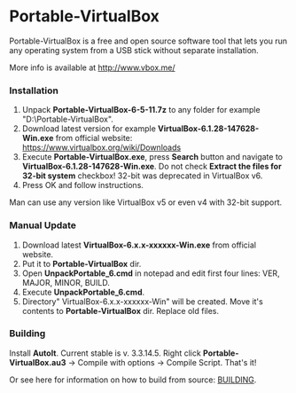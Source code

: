 Portable-VirtualBox
===================

Portable-VirtualBox is a free and open source software tool that lets you run any operating system from a USB stick without separate installation.

More info is available at http://www.vbox.me/

### Installation ###

1) Unpack **Portable-VirtualBox-6-5-11.7z** to any folder for example "D:\Portable-VirtualBox\".
2) Download latest version for example **VirtualBox-6.1.28-147628-Win.exe** from official website: https://www.virtualbox.org/wiki/Downloads
3) Execute **Portable-VirtualBox.exe**, press **Search** button and navigate to **VirtualBox-6.1.28-147628-Win.exe**.
    Do not check **Extract the files for 32-bit system** checkbox!
    32-bit was deprecated in VirtualBox v6.
4) Press OK and follow instructions.

Man can use any version like VirtualBox v5 or even v4 with 32-bit support.

### Manual Update ###

1) Download latest **VirtualBox-6.x.x-xxxxxx-Win.exe** from official website.
2) Put it to **Portable-VirtualBox** dir.
3) Open **UnpackPortable_6.cmd** in notepad and edit first four lines: VER, MAJOR, MINOR, BUILD.
4) Execute **UnpackPortable_6.cmd**.
5) Directory" VirtualBox-6.x.x-xxxxxx-Win" will be created. Move it's contents to **Portable-VirtualBox** dir. Replace old files.

### Building ###

Install **AutoIt**. Current stable is v. 3.3.14.5.
Right click **Portable-VirtualBox.au3** -> Compile with options -> Compile Script.
That's it!

Or see here for information on how to build from source: [BUILDING](BUILDING.md).

